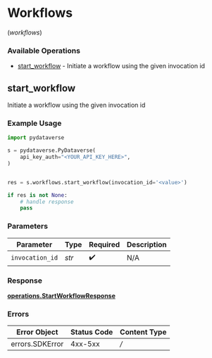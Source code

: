 # Workflows
(*workflows*)

### Available Operations

* [start_workflow](#start_workflow) - Initiate a workflow using the given invocation id

## start_workflow

Initiate a workflow using the given invocation id

### Example Usage

```python
import pydataverse

s = pydataverse.PyDataverse(
    api_key_auth="<YOUR_API_KEY_HERE>",
)


res = s.workflows.start_workflow(invocation_id='<value>')

if res is not None:
    # handle response
    pass

```



### Parameters

| Parameter          | Type               | Required           | Description        |
| ------------------ | ------------------ | ------------------ | ------------------ |
| `invocation_id`    | *str*              | :heavy_check_mark: | N/A                |


### Response

**[operations.StartWorkflowResponse](../../models/operations/startworkflowresponse.md)**
### Errors

| Error Object    | Status Code     | Content Type    |
| --------------- | --------------- | --------------- |
| errors.SDKError | 4xx-5xx         | */*             |
